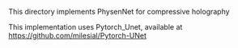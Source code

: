 This directory implements PhysenNet for compressive holography

This implementation uses Pytorch_Unet, available at https://github.com/milesial/Pytorch-UNet 


